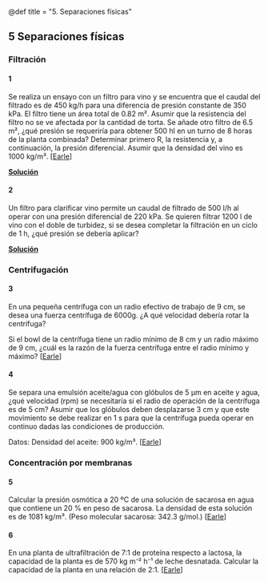 @def title = "5. Separaciones físicas"

## 5 Separaciones físicas

### Filtración

#### 1

Se realiza un ensayo con un filtro para vino y se encuentra que el caudal del filtrado es de 450 kg/h para una diferencia de presión constante de 350 kPa. El filtro tiene un área total de 0.82 m². Asumir que la resistencia del filtro no se ve afectada por la cantidad de torta. Se añade otro filtro de 6.5 m², ¿qué presión se requeriría para obtener 500 hl en un turno de 8 horas de la planta combinada? Determinar primero R, la resistencia y, a continuación, la presión diferencial. Asumir que la densidad del vino es 1000 kg/m³. [[Earle](https://www.nzifst.org.nz/resources/unitoperations/mechseparation7.htm#problems)]

**[Solución](/assets/notebooks-html/prob5-1.jl.html)**

#### 2

Un filtro para clarificar vino permite un caudal de filtrado de 500 l/h al operar con una presión diferencial de 220 kPa. Se quieren filtrar 1200 l de vino con el doble de turbidez, si se desea completar la filtración en un ciclo de 1 h, ¿qué presión se debería aplicar?

**[Solución](/assets/notebooks-html/prob5-2.jl.html)**

### Centrifugación

#### 3

En una pequeña centrífuga con un radio efectivo de trabajo de 9 cm, se desea una fuerza centrífuga de 6000g. ¿A qué velocidad debería rotar la centrífuga?

Si el bowl de la centrífuga tiene un radio mínimo de 8 cm y un radio máximo de 9 cm, ¿cuál es la razón de la fuerza centrífuga entre el radio mínimo y máximo? [[Earle](https://www.nzifst.org.nz/resources/unitoperations/mechseparation7.htm#problems)]

#### 4

Se separa una emulsión aceite/agua con glóbulos de 5 µm en aceite y agua, ¿qué velocidad (rpm) se necesitaría si el radio de operación de la centrífuga es de 5 cm? Asumir que los glóbulos deben desplazarse 3 cm y que este movimiento se debe realizar en 1 s para que la centrífuga pueda operar en continuo dadas las condiciones de producción.

Datos: Densidad del aceite: 900 kg/m³. [[Earle](https://www.nzifst.org.nz/resources/unitoperations/mechseparation7.htm#problems)]

### Concentración por membranas

#### 5

Calcular la presión osmótica a 20 ºC de una solución de sacarosa en agua que contiene un 20 % en peso de sacarosa. La densidad de esta solución es de 1081 kg/m³. (Peso molecular sacarosa: 342.3 g/mol.) [[Earle](https://www.nzifst.org.nz/resources/unitoperations/conteqseparation13.htm#problems)]

#### 6

En una planta de ultrafiltración de 7:1 de proteína respecto a lactosa, la capacidad de la planta es de 570 kg m⁻² h⁻¹ de leche desnatada. Calcular la capacidad de la planta en una relación de 2:1. [[Earle](https://www.nzifst.org.nz/resources/unitoperations/conteqseparation13.htm#problems)]
